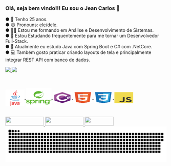 <!--
- 🔭 I’m currently working on ...
- 🌱 I’m currently learning ...
- 👯 I’m looking to collaborate on ...
- 🤔 I’m looking for help with ...
- 😄 Pronouns: ...
- 💬 Ask me about ...
- 📫 How to reach me: ...
- ⚡ Fun fact: ...
-->

### Olá, seja bem vindo!!! Eu sou o Jean Carlos 👋 #
● 🤵 Tenho 25 anos.<br>
● 😄 Pronouns: ele/dele.<br>
● 👨‍🎓 Estou me formando em Análise e Desenvolvimento de Sistemas.<br>
● 👀 Estou Estudando frequentemente para me tornar um Desenvolvedor Full-Stack.<br>
● 🌱 Atualmente eu estudo Java com Spring Boot e C# com .NetCore.<br>
● 💻 Também gosto praticar criando layouts de tela e principalmente integrar REST API com banco de dados.<br>

<div>
  <a href="https://github.com/jean-carlos-cxp">
  <img height="180em" src="https://github-readme-stats.vercel.app/api?username=jean-carlos-cxp&show_icons=true&theme=dark&include_all_commits=true&count_private=true"/>
  <img height="180em" src="https://github-readme-stats.vercel.app/api/top-langs/?username=jean-carlos-cxp&layout=compact&langs_count=7&theme=dark"/>
</div>
  
##

 <div style="display: inline_block"><br>
    <img align="center" alt="Jean-Java" height="50" width="60" src="https://github.com/devicons/devicon/blob/master/icons/java/java-original-wordmark.svg">
    <img align="center" alt="Jean-Spring" height="60" width="80" src="https://github.com/devicons/devicon/blob/master/icons/spring/spring-original-wordmark.svg">
    <img align="center" alt="Jean-C#" height="35" width="60" src="https://github.com/devicons/devicon/blob/master/icons/csharp/csharp-original.svg">
    <img align="center" alt="Jean-HTML" height="35" width="60" src="https://github.com/devicons/devicon/blob/master/icons/html5/html5-original.svg">
    <img align="center" alt="Jean-CSS" height="35" width="60" src="https://github.com/devicons/devicon/blob/master/icons/css3/css3-original.svg">
    <img align="center" alt="Jean-JS" height="35" width="60" src="https://github.com/devicons/devicon/blob/master/icons/javascript/javascript-original.svg">
 </div>
  
  ##
  
 <div>
    <a href="https://www.linkedin.com/in/jean-carlos-ti" target="_blank">
      <img src="https://img.shields.io/badge/-LinkedIn-%230077B5?style=for-the-badge&logo=linkedin&logoColor=white" height="28" width="120" target="_blank">
    </a>
    <a href="https://instagram.com/jean_carlos.96" target="_blank">
      <img src="https://img.shields.io/badge/-Instagram-%23E4405F?style=for-the-badge&logo=instagram&logoColor=white" height="28" width="120" target="_blank">
    </a>
    <a href="mailto:jean.silva0096@gmail.com">
      <img src="https://img.shields.io/badge/-Gmail-%23333?style=for-the-badge&logo=gmail&logoColor=white" height="28" width="90" target="_blank">
    </a>
      
   <img align="center" alt="Cobrinha-Game-gif" src="https://github.com/jean-carlos-cxp/jean-carlos-cxp/blob/output/github-contribution-grid-snake.svg">
 </div>



  
 
 

